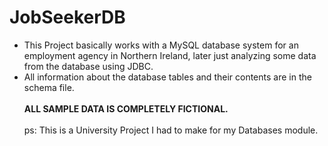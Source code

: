# JobSeekerDB

- This Project basically works with a MySQL database system for an employment agency in Northern Ireland, later just analyzing some data from the database using JDBC.<br>
- All information about the database tables and their contents are in the schema file.<br><br>
**ALL SAMPLE DATA IS COMPLETELY FICTIONAL.** <br><br>
ps: This is a University Project I had to make for my Databases module.
